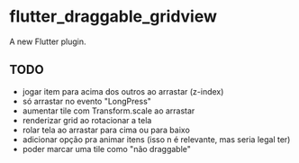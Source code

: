 # flutter_draggable_gridview

A new Flutter plugin.

## TODO
* jogar item para acima dos outros ao arrastar (z-index)
* só arrastar no evento "LongPress"
* aumentar tile com Transform.scale ao arrastar
* renderizar grid ao rotacionar a tela
* rolar tela ao arrastar para cima ou para baixo
* adicionar opção pra animar itens (isso n é relevante, mas seria legal ter)
* poder marcar uma tile como "não draggable"
